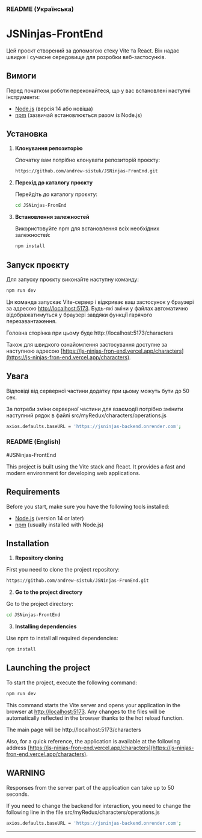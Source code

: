 ### README (Українська)

# JSNinjas-FrontEnd

Цей проєкт створений за допомогою стеку Vite та React. Він надає швидке і сучасне середовище для розробки веб-застосунків.

## Вимоги

Перед початком роботи переконайтеся, що у вас встановлені наступні інструменти:

- [Node.js](https://nodejs.org/) (версія 14 або новіша)
- [npm](https://www.npmjs.com/) (зазвичай встановлюється разом із Node.js)

## Установка

1. **Клонування репозиторію**

   Спочатку вам потрібно клонувати репозиторій проєкту:

   ```bash
   https://github.com/andrew-sistuk/JSNinjas-FronEnd.git
   ```

2. **Перехід до каталогу проєкту**

   Перейдіть до каталогу проєкту:

   ```bash
   cd JSNinjas-FronEnd
   ```

3. **Встановлення залежностей**

   Використовуйте npm для встановлення всіх необхідних залежностей:

   ```bash
   npm install
   ```

## Запуск проєкту

Для запуску проєкту виконайте наступну команду:

```bash
npm run dev
```

Ця команда запускає Vite-сервер і відкриває ваш застосунок у браузері за адресою [http://localhost:5173](http://localhost:5173). Будь-які зміни у файлах автоматично відображатимуться у браузері завдяки функції гарячого перезавантаження. 

Головна сторінка при цьому буде http://localhost:5173/characters

Також для швидкого ознайомлення застосування доступне за наступною адресою [https://js-ninjas-fron-end.vercel.app/characters](https://js-ninjas-fron-end.vercel.app/characters).

## Увага

Відповіді від серверної частини додатку при цьому можуть бути до 50 сек.

За потреби зміни серверної частини для взаємодії потрібно змінити наступний рядок в файлі src/myRedux/characters/operations.js

```bash
axios.defaults.baseURL = 'https://jsninjas-backend.onrender.com';
```

### README (English)

#JSNinjas-FrontEnd

This project is built using the Vite stack and React. It provides a fast and modern environment for developing web applications.

## Requirements

Before you start, make sure you have the following tools installed:

- [Node.js](https://nodejs.org/) (version 14 or later)
- [npm](https://www.npmjs.com/) (usually installed with Node.js)

## Installation

1. **Repository cloning**

First you need to clone the project repository:

 ```bash
 https://github.com/andrew-sistuk/JSNinjas-FronEnd.git
 ```

2. **Go to the project directory**

Go to the project directory:

 ```bash
 cd JSNinjas-FrontEnd
 ```

3. **Installing dependencies**

Use npm to install all required dependencies:

 ```bash
 npm install
 ```

## Launching the project

To start the project, execute the following command:

```bash
npm run dev
```

This command starts the Vite server and opens your application in the browser at [http://localhost:5173](http://localhost:5173). Any changes to the files will be automatically reflected in the browser thanks to the hot reload function.

The main page will be http://localhost:5173/characters

Also, for a quick reference, the application is available at the following address [https://js-ninjas-fron-end.vercel.app/characters](https://js-ninjas-fron-end.vercel.app/characters).

## WARNING

Responses from the server part of the application can take up to 50 seconds.

If you need to change the backend for interaction, you need to change the following line in the file src/myRedux/characters/operations.js

```bash
axios.defaults.baseURL = 'https://jsninjas-backend.onrender.com';
```

---

